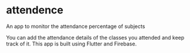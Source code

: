 # attendence

An app to monitor the attendance percentage of subjects

You can add the attendance details of the classes you attended and keep track of it.
This app is built using Flutter and Firebase.

